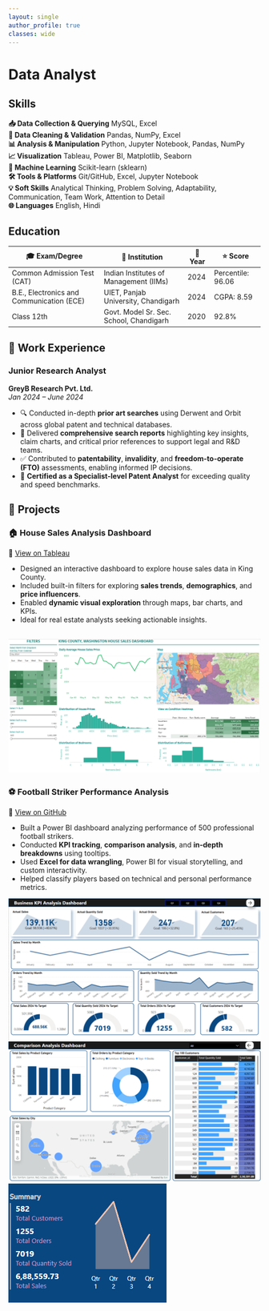 ```yaml
---
layout: single
author_profile: true
classes: wide
---
```


<h1>Data Analyst</h1>

## Skills

<div class="skills-grid">

  <div class="skill-card">
    <strong>📥 Data Collection & Querying</strong>
    MySQL, Excel
  </div>

  <div class="skill-card">
    <strong>🧹 Data Cleaning & Validation</strong>
    Pandas, NumPy, Excel
  </div>

  <div class="skill-card">
    <strong>📊 Analysis & Manipulation</strong>
    Python, Jupyter Notebook, Pandas, NumPy
  </div>

  <div class="skill-card">
    <strong>📈 Visualization</strong>
    Tableau, Power BI, Matplotlib, Seaborn
  </div>

  <div class="skill-card">
    <strong>🤖 Machine Learning</strong>
    Scikit-learn (sklearn)
  </div>

  <div class="skill-card">
    <strong>🛠️ Tools & Platforms</strong>
    Git/GitHub, Excel, Jupyter Notebook
  </div>

  <div class="skill-card">
    <strong>💡 Soft Skills</strong>
    Analytical Thinking, Problem Solving, Adaptability, Communication, Team Work, Attention to Detail
  </div>

  <div class="skill-card">
    <strong>🌐 Languages</strong>
    English, Hindi
  </div>

</div>

## Education

<div class="edu-table-container">
  <table class="edu-table">
    <thead>
      <tr>
        <th>🎓 Exam/Degree</th>
        <th>🏫 Institution</th>
        <th>📅 Year</th>
        <th>⭐ Score</th>
      </tr>
    </thead>
    <tbody>
      <tr>
        <td>Common Admission Test (CAT)</td>
        <td>Indian Institutes of Management (IIMs)</td>
        <td>2024</td>
        <td>Percentile: 96.06</td>
      </tr>
      <tr>
        <td>B.E., Electronics and Communication (ECE)</td>
        <td>UIET, Panjab University, Chandigarh</td>
        <td>2024</td>
        <td>CGPA: 8.59</td>
      </tr>
      <tr>
        <td>Class 12th</td>
        <td>Govt. Model Sr. Sec. School, Chandigarh</td>
        <td>2020</td>
        <td>92.8%</td>
      </tr>
    </tbody>
  </table>
</div>

## 🔧 Work Experience

### **Junior Research Analyst**

**GreyB Research Pvt. Ltd.**  
_Jan 2024 – June 2024_

- 🔍 Conducted in-depth **prior art searches** using Derwent and Orbit across global patent and technical databases.
- 📝 Delivered **comprehensive search reports** highlighting key insights, claim charts, and critical prior references to support legal and R&D teams.
- ✅ Contributed to **patentability**, **invalidity**, and **freedom-to-operate (FTO)** assessments, enabling informed IP decisions.
- 🏅 **Certified as a Specialist-level Patent Analyst** for exceeding quality and speed benchmarks.

## 🚀 Projects

### 🏠 House Sales Analysis Dashboard

🔗 [View on Tableau](https://public.tableau.com/app/profile/chirag.suri/viz/KingCountyHouseSales_16953115471270/KingCountyHouseSales)

- Designed an interactive dashboard to explore house sales data in King County.
- Included built-in filters for exploring **sales trends**, **demographics**, and **price influencers**.
- Enabled **dynamic visual exploration** through maps, bar charts, and KPIs.
- Ideal for real estate analysts seeking actionable insights.

## <img src="/docs/assets/HouseSales.png" alt="House Sales Dashboard" class="homepage-img">

### ⚽ Football Striker Performance Analysis

🔗 [View on GitHub](https://github.com/Chiragsuri/Football-Stricker-Performance)

- Built a Power BI dashboard analyzing performance of 500 professional football strikers.
- Conducted **KPI tracking**, **comparison analysis**, and **in-depth breakdowns** using tooltips.
- Used **Excel for data wrangling**, Power BI for visual storytelling, and custom interactivity.
- Helped classify players based on technical and personal performance metrics.

<div class="project-images">
  <img src="/docs/assets/FSPKPI.png" alt="KPI Overview">
  <img src="/docs/assets/FSPComparison.png" alt="Comparison Analysis">
  <img src="/docs/assets/FSPToolTip.png" alt="Custom Tooltip">
</div>
